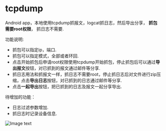 tcpdump
====================

Android app，本地使用tcpdump抓报文，logcat抓日志，然后导出分享， **抓包需要root权限**， 抓日志不需要.

功能说明:

* 抓包可以指定ip，端口.
* 抓包可以指定模式，全部或者环回.
* 点击开始抓包后申请root权限使用tcpdump开始抓包，停止抓包后可以通过**导出报文**按钮，对已抓到的报文通过邮件等分享.
* 抓日志用法和抓报文一样，抓日志不需要root，停止抓日志后对文件进行zip压缩，点击**导出日志**按钮，对已抓到的日志通过邮件等分享.
* 点击**一起导出**按钮，把已抓到的日志及报文一起分享导出.

待增加的功能：
* 日志过滤参数增加.
* 抓日志时记录设备信息.

![Image text](https://github.com/p2po2p/tcpdump/raw/master/img-folder/device-2019-01-31-162733.jpg)


